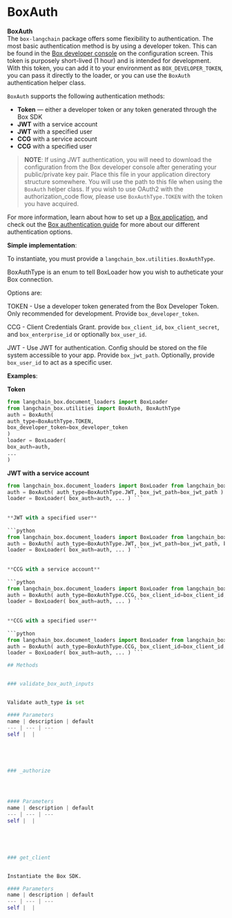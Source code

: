 # BoxAuth


**BoxAuth**   
The `box-langchain` package offers some flexibility to authentication. The most basic authentication method is by using a developer token. This can be found in the [Box developer console](https://account.box.com/developers/console) on the configuration screen. This token is purposely short-lived (1 hour) and is intended for development. With this token, you can add it to your environment as `BOX_DEVELOPER_TOKEN`, you can pass it directly to the loader, or you can use the `BoxAuth` authentication helper class.   
  
`BoxAuth` supports the following authentication methods:   
  
* **Token** — either a developer token or any token generated through the Box SDK   
* **JWT** with a service account   
* **JWT** with a specified user   
* **CCG** with a service account   
* **CCG** with a specified user   
  
> **NOTE**: If using JWT authentication, you will need to download the configuration from the Box developer console after generating your public/private key pair. Place this file in your application directory structure somewhere. You will use the path to this file when using the `BoxAuth` helper class. If you wish to use OAuth2 with the authorization_code flow, please use `BoxAuthType.TOKEN` with the token you have acquired.   
  
For more information, learn about how to set up a [Box application](https://developer.box.com/guides/getting-started/first-application/), and check out the [Box authentication guide](https://developer.box.com/guides/authentication/select/) for more about our different authentication options.   
  
**Simple implementation**:   
  
To instantiate, you must provide a `langchain_box.utilities.BoxAuthType`.   
  
BoxAuthType is an enum to tell BoxLoader how you wish to autheticate your Box connection.   
  
Options are:   
  
TOKEN - Use a developer token generated from the Box Developer Token. Only recommended for development. Provide `box_developer_token`.   
  
CCG - Client Credentials Grant. provide `box_client_id`, `box_client_secret`, and `box_enterprise_id` or optionally `box_user_id`.   
  
JWT - Use JWT for authentication. Config should be stored on the file system accessible to your app. Provide `box_jwt_path`. Optionally, provide `box_user_id` to act as a specific user.   
  
**Examples**:   
  
**Token**   
  
```python   
from langchain_box.document_loaders import BoxLoader   
from langchain_box.utilities import BoxAuth, BoxAuthType   
auth = BoxAuth(   
auth_type=BoxAuthType.TOKEN,   
box_developer_token=box_developer_token   
)   
loader = BoxLoader(   
box_auth=auth,   
...   
)   
```   
  
  
**JWT with a service account**   
  
```python   
from langchain_box.document_loaders import BoxLoader from langchain_box.utilities import BoxAuth, BoxAuthType   
auth = BoxAuth( auth_type=BoxAuthType.JWT, box_jwt_path=box_jwt_path )   
loader = BoxLoader( box_auth=auth, ... ) ```   
  
  
**JWT with a specified user**   
  
```python   
from langchain_box.document_loaders import BoxLoader from langchain_box.utilities import BoxAuth, BoxAuthType   
auth = BoxAuth( auth_type=BoxAuthType.JWT, box_jwt_path=box_jwt_path, box_user_id=box_user_id )   
loader = BoxLoader( box_auth=auth, ... ) ```   
  
  
**CCG with a service account**   
  
```python   
from langchain_box.document_loaders import BoxLoader from langchain_box.utilities import BoxAuth, BoxAuthType   
auth = BoxAuth( auth_type=BoxAuthType.CCG, box_client_id=box_client_id, box_client_secret=box_client_secret, box_enterprise_id=box_enterprise_id )   
loader = BoxLoader( box_auth=auth, ... ) ```   
  
  
**CCG with a specified user**   
  
```python   
from langchain_box.document_loaders import BoxLoader from langchain_box.utilities import BoxAuth, BoxAuthType   
auth = BoxAuth( auth_type=BoxAuthType.CCG, box_client_id=box_client_id, box_client_secret=box_client_secret, box_user_id=box_user_id )   
loader = BoxLoader( box_auth=auth, ... ) ``` 

## Methods


### validate_box_auth_inputs


Validate auth_type is set 

#### Parameters
name | description | default
--- | --- | ---
self |  | 





### _authorize




#### Parameters
name | description | default
--- | --- | ---
self |  | 





### get_client


Instantiate the Box SDK. 

#### Parameters
name | description | default
--- | --- | ---
self |  | 




